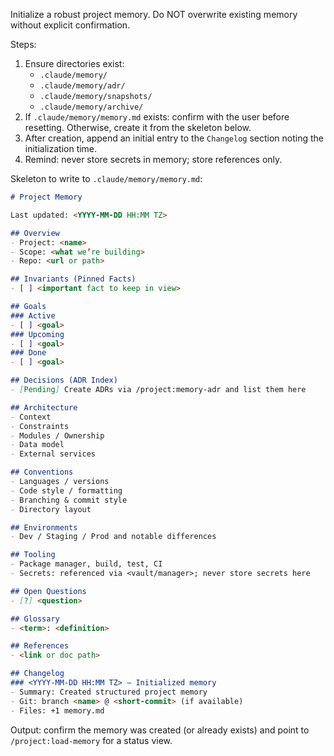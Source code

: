Initialize a robust project memory. Do NOT overwrite existing memory without explicit confirmation.

Steps:
1. Ensure directories exist:
   - `.claude/memory/`
   - `.claude/memory/adr/`
   - `.claude/memory/snapshots/`
   - `.claude/memory/archive/`
2. If `.claude/memory/memory.md` exists: confirm with the user before resetting. Otherwise, create it from the skeleton below.
3. After creation, append an initial entry to the `Changelog` section noting the initialization time.
4. Remind: never store secrets in memory; store references only.

Skeleton to write to `.claude/memory/memory.md`:

```markdown
# Project Memory

Last updated: <YYYY-MM-DD HH:MM TZ>

## Overview
- Project: <name>
- Scope: <what we’re building>
- Repo: <url or path>

## Invariants (Pinned Facts)
- [ ] <important fact to keep in view>

## Goals
### Active
- [ ] <goal>
### Upcoming
- [ ] <goal>
### Done
- [ ] <goal>

## Decisions (ADR Index)
- [Pending] Create ADRs via /project:memory-adr and list them here

## Architecture
- Context
- Constraints
- Modules / Ownership
- Data model
- External services

## Conventions
- Languages / versions
- Code style / formatting
- Branching & commit style
- Directory layout

## Environments
- Dev / Staging / Prod and notable differences

## Tooling
- Package manager, build, test, CI
- Secrets: referenced via <vault/manager>; never store secrets here

## Open Questions
- [?] <question>

## Glossary
- <term>: <definition>

## References
- <link or doc path>

## Changelog
### <YYYY-MM-DD HH:MM TZ> — Initialized memory
- Summary: Created structured project memory
- Git: branch <name> @ <short-commit> (if available)
- Files: +1 memory.md
```

Output: confirm the memory was created (or already exists) and point to `/project:load-memory` for a status view.
